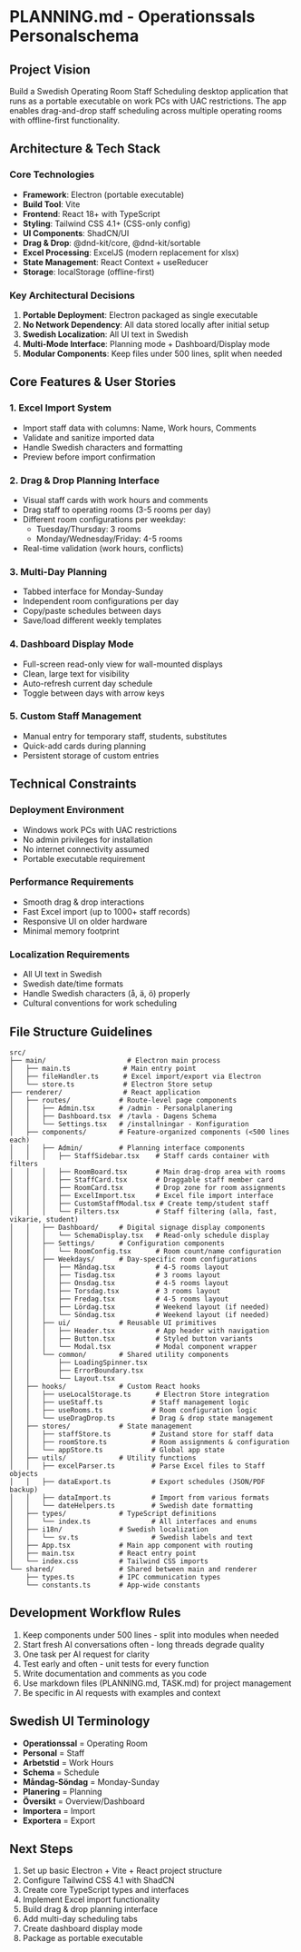 # PLANNING.md - Operationssals Personalschema

## Project Vision
Build a Swedish Operating Room Staff Scheduling desktop application that runs as a portable executable on work PCs with UAC restrictions. The app enables drag-and-drop staff scheduling across multiple operating rooms with offline-first functionality.

## Architecture & Tech Stack

### Core Technologies
- **Framework**: Electron (portable executable)
- **Build Tool**: Vite
- **Frontend**: React 18+ with TypeScript
- **Styling**: Tailwind CSS 4.1+ (CSS-only config)
- **UI Components**: ShadCN/UI
- **Drag & Drop**: @dnd-kit/core, @dnd-kit/sortable
- **Excel Processing**: ExcelJS (modern replacement for xlsx)
- **State Management**: React Context + useReducer
- **Storage**: localStorage (offline-first)

### Key Architectural Decisions
1. **Portable Deployment**: Electron packaged as single executable
2. **No Network Dependency**: All data stored locally after initial setup
3. **Swedish Localization**: All UI text in Swedish
4. **Multi-Mode Interface**: Planning mode + Dashboard/Display mode
5. **Modular Components**: Keep files under 500 lines, split when needed

## Core Features & User Stories

### 1. Excel Import System
- Import staff data with columns: Name, Work hours, Comments
- Validate and sanitize imported data
- Handle Swedish characters and formatting
- Preview before import confirmation

### 2. Drag & Drop Planning Interface
- Visual staff cards with work hours and comments
- Drag staff to operating rooms (3-5 rooms per day)
- Different room configurations per weekday:
  - Tuesday/Thursday: 3 rooms
  - Monday/Wednesday/Friday: 4-5 rooms
- Real-time validation (work hours, conflicts)

### 3. Multi-Day Planning
- Tabbed interface for Monday-Sunday
- Independent room configurations per day
- Copy/paste schedules between days
- Save/load different weekly templates

### 4. Dashboard Display Mode
- Full-screen read-only view for wall-mounted displays
- Clean, large text for visibility
- Auto-refresh current day schedule
- Toggle between days with arrow keys

### 5. Custom Staff Management
- Manual entry for temporary staff, students, substitutes
- Quick-add cards during planning
- Persistent storage of custom entries

## Technical Constraints

### Deployment Environment
- Windows work PCs with UAC restrictions
- No admin privileges for installation
- No internet connectivity assumed
- Portable executable requirement

### Performance Requirements
- Smooth drag & drop interactions
- Fast Excel import (up to 1000+ staff records)
- Responsive UI on older hardware
- Minimal memory footprint

### Localization Requirements
- All UI text in Swedish
- Swedish date/time formats
- Handle Swedish characters (å, ä, ö) properly
- Cultural conventions for work scheduling

## File Structure Guidelines
```
src/
├── main/                    # Electron main process
│   ├── main.ts             # Main entry point
│   ├── fileHandler.ts      # Excel import/export via Electron
│   └── store.ts            # Electron Store setup
├── renderer/               # React application
│   ├── routes/            # Route-level page components
│   │   ├── Admin.tsx      # /admin - Personalplanering
│   │   ├── Dashboard.tsx  # /tavla - Dagens Schema
│   │   └── Settings.tsx   # /installningar - Konfiguration
│   ├── components/        # Feature-organized components (<500 lines each)
│   │   ├── Admin/         # Planning interface components
│   │   │   ├── StaffSidebar.tsx    # Staff cards container with filters
│   │   │   ├── RoomBoard.tsx       # Main drag-drop area with rooms
│   │   │   ├── StaffCard.tsx       # Draggable staff member card
│   │   │   ├── RoomCard.tsx        # Drop zone for room assignments
│   │   │   ├── ExcelImport.tsx     # Excel file import interface
│   │   │   ├── CustomStaffModal.tsx # Create temp/student staff
│   │   │   └── Filters.tsx         # Staff filtering (alla, fast, vikarie, student)
│   │   ├── Dashboard/     # Digital signage display components
│   │   │   └── SchemaDisplay.tsx   # Read-only schedule display
│   │   ├── Settings/      # Configuration components
│   │   │   └── RoomConfig.tsx      # Room count/name configuration
│   │   ├── Weekdays/      # Day-specific room configurations
│   │   │   ├── Måndag.tsx          # 4-5 rooms layout
│   │   │   ├── Tisdag.tsx          # 3 rooms layout
│   │   │   ├── Onsdag.tsx          # 4-5 rooms layout
│   │   │   ├── Torsdag.tsx         # 3 rooms layout
│   │   │   ├── Fredag.tsx          # 4-5 rooms layout
│   │   │   ├── Lördag.tsx          # Weekend layout (if needed)
│   │   │   └── Söndag.tsx          # Weekend layout (if needed)
│   │   ├── ui/            # Reusable UI primitives
│   │   │   ├── Header.tsx          # App header with navigation
│   │   │   ├── Button.tsx          # Styled button variants
│   │   │   └── Modal.tsx           # Modal component wrapper
│   │   └── common/        # Shared utility components
│   │       ├── LoadingSpinner.tsx
│   │       ├── ErrorBoundary.tsx
│   │       └── Layout.tsx
│   ├── hooks/             # Custom React hooks
│   │   ├── useLocalStorage.ts      # Electron Store integration
│   │   ├── useStaff.ts            # Staff management logic
│   │   ├── useRooms.ts            # Room configuration logic
│   │   └── useDragDrop.ts         # Drag & drop state management
│   ├── stores/            # State management
│   │   ├── staffStore.ts          # Zustand store for staff data
│   │   ├── roomStore.ts           # Room assignments & configuration
│   │   └── appStore.ts            # Global app state
│   ├── utils/             # Utility functions
│   │   ├── excelParser.ts         # Parse Excel files to Staff objects
│   │   ├── dataExport.ts          # Export schedules (JSON/PDF backup)
│   │   ├── dataImport.ts          # Import from various formats
│   │   └── dateHelpers.ts         # Swedish date formatting
│   ├── types/             # TypeScript definitions
│   │   └── index.ts               # All interfaces and enums
│   ├── i18n/              # Swedish localization
│   │   └── sv.ts                  # Swedish labels and text
│   ├── App.tsx            # Main app component with routing
│   ├── main.tsx           # React entry point
│   └── index.css          # Tailwind CSS imports
└── shared/                # Shared between main and renderer
    ├── types.ts           # IPC communication types
    └── constants.ts       # App-wide constants
```

## Development Workflow Rules
1. Keep components under 500 lines - split into modules when needed
2. Start fresh AI conversations often - long threads degrade quality
3. One task per AI request for clarity
4. Test early and often - unit tests for every function
5. Write documentation and comments as you code
6. Use markdown files (PLANNING.md, TASK.md) for project management
7. Be specific in AI requests with examples and context

## Swedish UI Terminology
- **Operationssal** = Operating Room
- **Personal** = Staff
- **Arbetstid** = Work Hours
- **Schema** = Schedule
- **Måndag-Söndag** = Monday-Sunday
- **Planering** = Planning
- **Översikt** = Overview/Dashboard
- **Importera** = Import
- **Exportera** = Export

## Next Steps
1. Set up basic Electron + Vite + React project structure
2. Configure Tailwind CSS 4.1 with ShadCN
3. Create core TypeScript types and interfaces
4. Implement Excel import functionality
5. Build drag & drop planning interface
6. Add multi-day scheduling tabs
7. Create dashboard display mode
8. Package as portable executable
